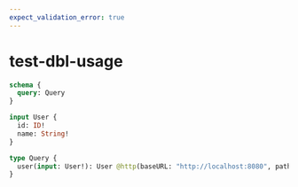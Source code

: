 ```yaml
---
expect_validation_error: true
---
```


# test-dbl-usage

```graphql @server
schema {
  query: Query
}

input User {
  id: ID!
  name: String!
}

type Query {
  user(input: User!): User @http(baseURL: "http://localhost:8080", path: "/user/{{args.input.id}}")
}
```
